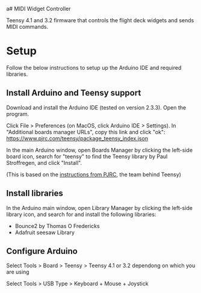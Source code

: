 a# MIDI Widget Controller

Teensy 4.1 and 3.2 firmware that controls the flight deck widgets and sends MIDI commands.

# Setup

Follow the below instructions to setup up the Arduino IDE and required libraries.

## Install Arduino and Teensy support

Download and install the Arduino IDE (tested on version 2.3.3). Open the program.

Click File > Preferences (on MacOS, click Arduino IDE > Settings). In "Additional boards manager URLs", copy this link and click "ok": https://www.pjrc.com/teensy/package_teensy_index.json

In the main Arduino window, open Boards Manager by clicking the left-side board icon, search for "teensy" to find the Teensy library by Paul Stroffregen, and click "Install".

(This is based on the [instructions from PJRC](https://www.pjrc.com/teensy/td_download.html), the team behind Teensy)

## Install libraries

In the Arduino main window, open Library Manager by clicking the left-side library icon, and search for and install the following libraries:

 - Bounce2 by Thomas O Fredericks
 - Adafruit seesaw Library

## Configure Arduino

Select Tools > Board > Teensy > Teensy 4.1 or 3.2 dependong on which you are using

Select Tools > USB Type > Keyboard + Mouse + Joystick
